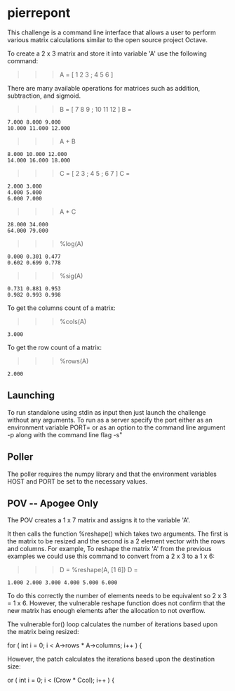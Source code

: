 # pierrepont

This challenge is a command line interface that allows a user to perform various matrix calculations similar to the open source project Octave.

To create a 2 x 3 matrix and store it into variable 'A' use the following command:

>>> A = [ 1 2 3 ; 4 5 6 ]

There are many available operations for matrices such as addition, subtraction, and sigmoid.

>>> B = [ 7 8 9 ; 10 11 12 ]
B =

    7.000 8.000 9.000
    10.000 11.000 12.000

>>> A + B

    8.000 10.000 12.000
    14.000 16.000 18.000

>>> C = [ 2 3 ; 4 5 ; 6 7 ]
C =

    2.000 3.000
    4.000 5.000
    6.000 7.000

>>> A * C

    28.000 34.000
    64.000 79.000

>>> %log(A)

    0.000 0.301 0.477
    0.602 0.699 0.778

>>> %sig(A)

    0.731 0.881 0.953
    0.982 0.993 0.998

To get the columns count of a matrix:
>>> %cols(A)

    3.000

To get the row count of a matrix:
>>> %rows(A)

    2.000

## Launching

To run standalone using stdin as input then just launch the challenge without any arguments. To run as a server specify the port either as an environment variable PORT=<value> or as an option to the command line argument -p along with the command line flag -s"

## Poller

The poller requires the numpy library and that the environment variables HOST and PORT be set to the necessary values.


## POV -- Apogee Only

The POV creates a 1 x 7 matrix and assigns it to the variable 'A'.

It then calls the function %reshape() which takes two arguments. The first is the matrix to be resized and the second is a 2 element vector with the rows and columns. For example, To reshape the matrix 'A' from the previous examples we could use this command to convert from a 2 x 3 to a 1 x 6:

>>> D = %reshape(A, [1 6])
D =

    1.000 2.000 3.000 4.000 5.000 6.000

To do this correctly the number of elements needs to be equivalent so 2 x 3 = 1 x 6. However, the vulnerable reshape function does not confirm that the new matrix has enough elements after the allocation to not overflow.

The vulnerable for() loop calculates the number of iterations based upon the matrix being resized:

for ( int i = 0; i < A->rows * A->columns; i++ ) {

However, the patch calculates the iterations based upon the destination size:

or ( int i = 0; i < (Crow * Ccol); i++ ) {
